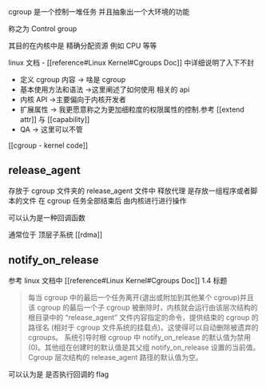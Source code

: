 
cgroup 是一个控制一堆任务 并且抽象出一个大环境的功能

称之为 Control group

其目的在内核中是 精确分配资源 例如 CPU 等等

linux 文档 - [[reference#Linux Kernel#Cgroups Doc]] 中详细说明了入下不封
- 定义 cgroup 内容
-> 啥是 cgroup
- 基本使用方法和语法
->这里阐述了如何使用 相关的 api 
- 内核 API 
->主要偏向于内核开发者
- 扩展属性
-> 我更愿意称之为更加细粒度的权限属性的控制.参考 [[extend attr]] 与 [[capability]]
- QA
-> 这里可以不管


[[cgroup - kernel code]]
## release_agent
存放于 cgroup 文件夹的 release_agent 文件中
释放代理 是存放一组程序或者脚本的文件 在 cgroup 任务全部结束后 由内核进行进行操作

可以认为是一种回调函数

通常位于 顶层子系统 [[rdma]]

## notify_on_release

参考 linux 文档中 [[reference#Linux Kernel#Cgroups Doc]] 1.4 标题 

>每当 cgroup 中的最后一个任务离开(退出或附加到其他某个 cgroup)并且该 cgroup 的最后一个子 cgroup 被删除时，内核就会运行由该层次结构的根目录中的 “release_agent” 文件内容指定的命令，提供结束的 cgroup 的路径名 (相对于 cgroup 文件系统的挂载点)。这使得可以自动删除被遗弃的 cgroups。
>系统引导时根 cgroup 中 notify_on_release 的默认值为禁用(0)。其他组在创建时的默认值是其父组 notify_on_release 设置的当前值。Cgroup 层次结构的 release_agent 路径的默认值为空。

可以认为是 是否执行回调的 flag